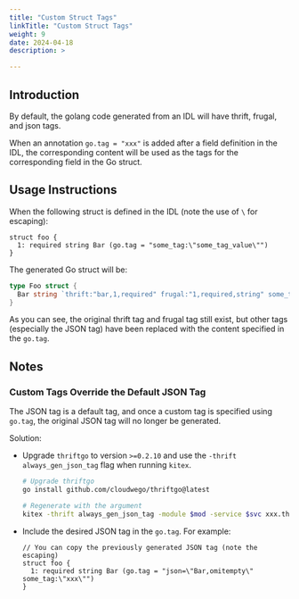 ```yaml
---
title: "Custom Struct Tags"
linkTitle: "Custom Struct Tags"
weight: 9
date: 2024-04-18
description: >

---
```


## Introduction

By default, the golang code generated from an IDL will have thrift, frugal, and json tags.

When an annotation `go.tag = "xxx"` is added after a field definition in the IDL, the corresponding content will be used as the tags for the corresponding field in the Go struct.

## Usage Instructions

When the following struct is defined in the IDL (note the use of `\` for escaping):

```thrift
struct foo {
  1: required string Bar (go.tag = "some_tag:\"some_tag_value\"")
}
```

The generated Go struct will be:

```go
type Foo struct {
  Bar string `thrift:"bar,1,required" frugal:"1,required,string" some_tag:"some_tag_value"`
}
```

As you can see, the original thrift tag and frugal tag still exist, but other tags (especially the JSON tag) have been replaced with the content specified in the `go.tag`.

## Notes

### Custom Tags Override the Default JSON Tag

The JSON tag is a default tag, and once a custom tag is specified using `go.tag`, the original JSON tag will no longer be generated.

Solution:

- Upgrade `thriftgo` to version `>=0.2.10` and use the `-thrift always_gen_json_tag` flag when running `kitex`.

  ```bash
  # Upgrade thriftgo
  go install github.com/cloudwego/thriftgo@latest
  
  # Regenerate with the argument
  kitex -thrift always_gen_json_tag -module $mod -service $svc xxx.thrift
  ```

- Include the desired JSON tag in the `go.tag`. For example:

  ```thrift
  // You can copy the previously generated JSON tag (note the escaping)
  struct foo {
    1: required string Bar (go.tag = "json=\"Bar,omitempty\" some_tag:\"xxx\"")
  }
  ```